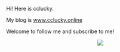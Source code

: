 Hi! Here is cclucky.

My blog is www.cclucky.online

Welcome to follow me and subscribe to me!

<div align="center">
  <img src="https://github-readme-stats-eosin-sigma-28.vercel.app/api?username=ccclucky&show_icons=true&theme=transparent" /> 
</div>

